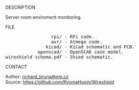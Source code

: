 
DESCRIPTION

Server room enviroment monitoring.

FILE
<pre>
                 rpi/ - RPi code.
                 avr/ - Atmega code.
               kicad/ - KiCad schematic and PCB.
            openscad/ - OpenSCAD case model.
wireshield_schema.pdf - Shied schematic.
</pre>
CONTACT

Author: richard_bruna@nm.cz<br>
Source: https://github.com/KyomaHooin/Wireshield

